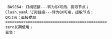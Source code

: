      BASE64: 订阅链接---转为QX可用，提取节点；
    Clash.yaml:订阅链接---转为QX可用，提取节点；
    QX订阅：直接提取
    =============================================
    zero长期使用；
    鲨鱼：
